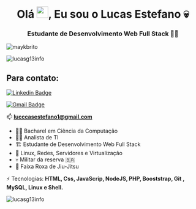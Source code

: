 <h1 align="center">Olá <img src="https://raw.githubusercontent.com/kaueMarques/kaueMarques/master/hi.gif" width="30px">, Eu sou o  Lucas Estefano 💀</h1>
<h3 align="center">Estudante de Desenvolvimento Web Full Stack 👨‍💻</h3>
<p align="left"> <img src="https://komarev.com/ghpvc/?username=lucasg13info" alt="maykbrito" /> </p>

<img src="https://komarev.com/ghpvc/?username=lucasg13info" alt="lucasg13info"/>

<h2>Para contato:</h2> 

[![Linkedin Badge](https://img.shields.io/badge/-lucasg13info-blue?style=flat-square&logo=Linkedin&logoColor=white&link=https://www.linkedin.com/in/lucas-rodrigues-estefano-ab96bb146/)](https://www.linkedin.com/in/lucas-rodrigues-estefano-ab96bb146/) 

[![Gmail Badge](https://img.shields.io/badge/-lucccasestefano1@gmail.com-c14438?style=flat-square&logo=Gmail&logoColor=white&link=mailto:lucccasestefano1@gmail.com)](mailto:lucccasestefano1@gmail.com)


📫 **lucccasestefano1@gmail.com**

- 👨‍🎓 Bacharel em Ciência da Computação
- 👨‍💻 Analista de TI
- 🏗️ Estudante de Desenvolvimento Web Full Stack
- 🐧 Linux, Redes, Servidores e Virtualização  
- 💀 Militar da reserva 🇧🇷
- 🥋 Faixa Roxa de Jiu-Jitsu


⚡ Tecnologias: **HTML, Css, JavaScrip, NodeJS, PHP, Booststrap, Git , MySQL, Linux e Shell.** 

<img src="https://github-readme-stats.vercel.app/api?username=lucasg13info&show_icons=true" alt="lucasg13info"/> 